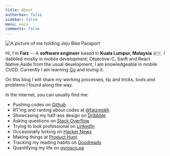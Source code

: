 ```yaml
---
title: About
authorbox: false
sidebar: false
menu: main
comments: false
---
```

![A picture of me holding Jeju Bike Passport](/images/uploads/img_3903-2.jpg "About Me")

Hi, I'm **Faiz** -- A **software engineer** based in **Kuala Lumpur, Malaysia** 🇲🇾. I dabbled mostly in mobile development; Objective-C, Swift and React Native.Aside from the usual development, I am knowledgeable in mobile CI/CD. Currently I am learning [Go](https://golang.org/) and loving it.

On this blog I will share my working processes, tip and tricks, tools and problems I found along the way.

In the internet, you can usually find me:

* Pushing codes on [Github](http://github.com/faizmokhtar)
* RT'ing and ranting about codes at [@faizmokh](https://twitter.com/faizmokh)
* Showcasing my half-ass design on [Dribbble](https://dribbble.com/faizmokhtar)
* Asking questions on [Stack Overflow](https://stackoverflow.com/users/1079979/faiz-mokhtar?tab=profile)
* Trying to look professional on [LinkedIn](www.linkedin.com/in/faizmokh)
* Occasionally lurking on [Hacker News](https://news.ycombinator.com/user?id=faizmokhtar)
* Making things at [Product Hunt](https://www.producthunt.com/@faizmokh)
* Tracking my reading habits on [Goodreads](https://www.goodreads.com/faizmokhtar)
* Quantifying my life on [gyrosco.pe](https://gyrosco.pe/faizmokhtar/)